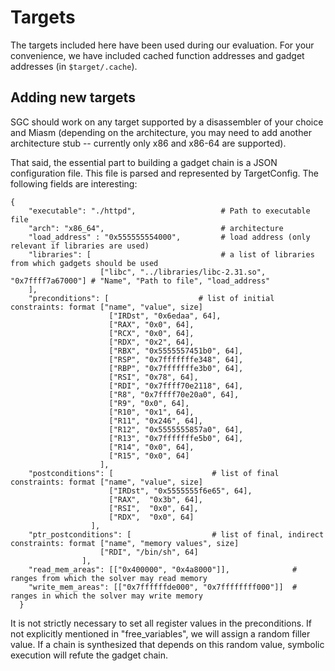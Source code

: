 # Targets

The targets included here have been used during our evaluation. For your convenience, we have included cached function addresses and gadget addresses (in `$target/.cache`).

## Adding new targets
SGC should work on any target supported by a disassembler of your choice and Miasm (depending on the architecture, you may need to add another architecture stub -- currently only x86 and x86-64 are supported).

That said, the essential part to building a gadget chain is a JSON configuration file. This file is parsed and represented by TargetConfig. The following fields are interesting:

```
{
    "executable": "./httpd",                   # Path to executable file
    "arch": "x86_64",                          # architecture
    "load_address" : "0x555555554000",         # load address (only relevant if libraries are used)
    "libraries": [                             # a list of libraries from which gadgets should be used
                    ["libc", "../libraries/libc-2.31.so", "0x7ffff7a67000"] # "Name", "Path to file", "load_address"
    ],
    "preconditions": [                    # list of initial constraints: format ["name", "value", size]
                      ["IRDst", "0x6edaa", 64],
                      ["RAX", "0x0", 64],
                      ["RCX", "0x0", 64],
                      ["RDX", "0x2", 64],
                      ["RBX", "0x5555557451b0", 64],
                      ["RSP", "0x7fffffffe348", 64],
                      ["RBP", "0x7fffffffe3b0", 64],
                      ["RSI", "0x78", 64],
                      ["RDI", "0x7ffff70e2118", 64],
                      ["R8", "0x7ffff70e20a0", 64],
                      ["R9", "0x0", 64],
                      ["R10", "0x1", 64],
                      ["R11", "0x246", 64],
                      ["R12", "0x5555555857a0", 64],
                      ["R13", "0x7fffffffe5b0", 64],
                      ["R14", "0x0", 64],
                      ["R15", "0x0", 64]
                    ],
    "postconditions": [                      # list of final constraints: format ["name", "value", size]
                      ["IRDst", "0x5555555f6e65", 64],
                      ["RAX",  "0x3b", 64],
                      ["RSI",  "0x0", 64],
                      ["RDX",  "0x0", 64]
                  ],
    "ptr_postconditions": [                  # list of final, indirect constraints: format ["name", "memory values", size]
                    ["RDI", "/bin/sh", 64]
                ],
    "read_mem_areas": [["0x400000", "0x4a8000"]],              # ranges from which the solver may read memory
    "write_mem_areas": [["0x7ffffffde000", "0x7ffffffff000"]]  # ranges in which the solver may write memory
  }
```

It is not strictly necessary to set all register values in the preconditions. If not explicitly mentioned in "free_variables", we will assign a random filler value. If a chain is synthesized that depends on this random value, symbolic execution will refute the gadget chain.

